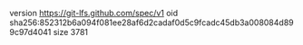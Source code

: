 version https://git-lfs.github.com/spec/v1
oid sha256:852312b6a094f081ee28af6d2cadaf0d5c9fcadc45db3a008084d899c97d4041
size 3781
